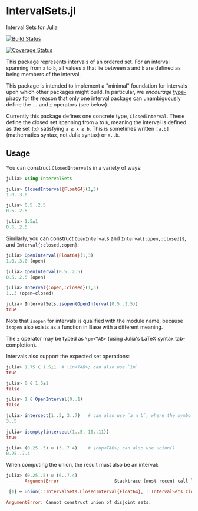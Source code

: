 # IntervalSets.jl
Interval Sets for Julia

[![Build Status](https://travis-ci.org/JuliaMath/IntervalSets.jl.svg?branch=master)](https://travis-ci.org/JuliaMath/IntervalSets.jl)

[![Coverage Status](https://coveralls.io/repos/github/JuliaMath/IntervalSets.jl/badge.svg?branch=master)](https://coveralls.io/github/JuliaMath/IntervalSets.jl?branch=master)

This package represents intervals of an ordered set. For an interval
spanning from `a` to `b`, all values `x` that lie between `a` and `b`
are defined as being members of the interval.

This package is intended to implement a "minimal" foundation for
intervals upon which other packages might build. In particular, we
*encourage* [type-piracy](https://docs.julialang.org/en/stable/manual/style-guide/#Avoid-type-piracy-1)
for the reason that only one interval package can
unambiguously define the `..` and `±` operators (see below).

Currently this package defines one concrete type, `ClosedInterval`.
These define the closed set spanning from `a` to `b`, meaning the
interval is defined as the set `{x}` satisfying `a ≤ x ≤ b`. This is
sometimes written `[a,b]` (mathematics syntax, not Julia syntax) or
`a..b`.

## Usage

You can construct `ClosedInterval`s in a variety of ways:

```julia
julia> using IntervalSets

julia> ClosedInterval{Float64}(1,3)
1.0..3.0

julia> 0.5..2.5
0.5..2.5

julia> 1.5±1
0.5..2.5
```

Similarly, you can construct `OpenInterval`s and `Interval{:open,:closed}`s, and `Interval{:closed,:open}`:
```julia
julia> OpenInterval{Float64}(1,3)
1.0..3.0 (open)

julia> OpenInterval(0.5..2.5)
0.5..2.5 (open)

julia> Interval{:open,:closed}(1,3)
1..3 (open–closed)

julia> IntervalSets.isopen(OpenInterval(0.5..2.5))
true
```
Note that `isopen` for intervals is qualified with the module name, because
`isopen` also exists as a function in Base with a different meaning.

The `±` operator may be typed as `\pm<TAB>` (using Julia's LaTeX
syntax tab-completion).

Intervals also support the expected set operations:

```julia
julia> 1.75 ∈ 1.5±1  # \in<TAB>; can also use `in`
true

julia> 0 ∈ 1.5±1
false

julia> 1 ∈ OpenInterval(0..1)
false

julia> intersect(1..5, 3..7)   # can also use `a ∩ b`, where the symbol is \cap<TAB>
3..5

julia> isempty(intersect(1..5, 10..11))
true

julia> (0.25..5) ∪ (3..7.4)    # \cup<TAB>; can also use union()
0.25..7.4
```

When computing the union, the result must also be an interval:
```julia
julia> (0.25..5) ∪ (6..7.4)
------ ArgumentError ------------------- Stacktrace (most recent call last)

 [1] — union(::IntervalSets.ClosedInterval{Float64}, ::IntervalSets.ClosedInterval{Float64}) at closed.jl:34

ArgumentError: Cannot construct union of disjoint sets.
```
